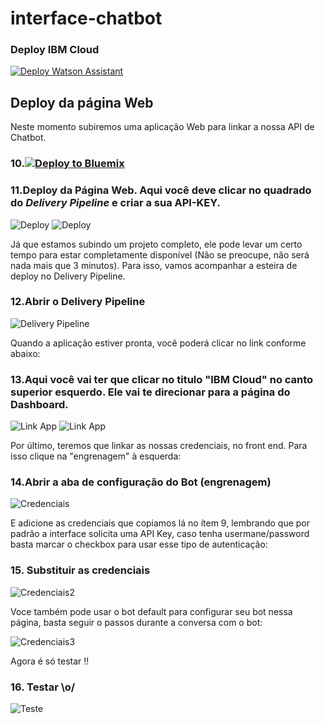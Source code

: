 # interface-chatbot

### Deploy IBM Cloud
[![Deploy Watson Assistant](https://bluemix.net/deploy/button.png)](https://console.bluemix.net/devops/setup/deploy?repository=https://github.com/ibm-developer-br/interface-chatbot)

## Deploy da página Web

Neste momento subiremos uma aplicação Web para linkar a nossa API de Chatbot.

### 10.[![Deploy to Bluemix](https://bluemix.net/deploy/button.png)](https://console.bluemix.net/devops/setup/deploy?repository=https://github.com/ibm-developer-br/interface-chatbot)

### 11.Deploy da Página Web. Aqui você deve clicar no quadrado do *Delivery Pipeline* e criar a sua API-KEY.
![Deploy](https://github.com/ibm-developer-br/interface-chatbot/raw/master/print/tutorial-chatbot-15.02.jpeg)
![Deploy](https://github.com/ibm-developer-br/interface-chatbot/raw/master/print/tutorial-chatbot-15.03.jpeg)

Já que estamos subindo um projeto completo, ele pode levar um certo tempo para estar completamente disponível (Não se preocupe, não será nada mais que 3 minutos). Para isso, vamos acompanhar a esteira de deploy no Delivery Pipeline.

### 12.Abrir o Delivery Pipeline
![Delivery Pipeline](https://github.com/ibm-developer-br/interface-chatbot/raw/master/print/tutorial-chatbot-16.png)

Quando a aplicação estiver pronta, você poderá clicar no link conforme abaixo:

### 13.Aqui você vai ter que clicar no titulo "IBM Cloud" no canto superior esquerdo. Ele vai te direcionar para a página do Dashboard.
![Link App](https://github.com/ibm-developer-br/interface-chatbot/raw/master/print/tutorial-chatbot-17.02.jpeg)
![Link App](https://github.com/ibm-developer-br/interface-chatbot/raw/master/print/tutorial-chatbot-17.03.jpeg)

Por último, teremos que linkar as nossas credenciais, no front end. Para isso clique na "engrenagem" à esquerda:

### 14.Abrir a aba de configuração do Bot (engrenagem)
![Credenciais](https://github.com/ibm-developer-br/interface-chatbot/raw/master/print/tutorial-chatbot-18.png)

E adicione as credenciais que copiamos lá no ítem 9, lembrando que por padrão a interface solicita uma API Key, caso tenha usermane/password basta marcar o checkbox para usar esse tipo de autenticação:

### 15. Substituir as credenciais
![Credenciais2](https://github.com/ibm-developer-br/interface-chatbot/raw/master/print/tutorial-chatbot-19.png)

Voce também pode usar o bot default para configurar seu bot nessa página, basta seguir o passos durante a conversa com o bot:

![Credenciais3](https://github.com/ibm-developer-br/interface-chatbot/raw/master/print/tutorial-chatbot-20.png)


Agora é só testar !!

### 16. Testar \o/
![Teste](https://github.com/ibm-developer-br/interface-chatbot/raw/master/print/tutorial-chatbot-21.png)